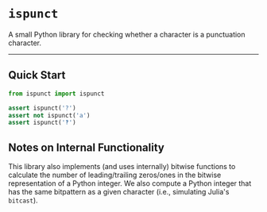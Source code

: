 # `ispunct`

A small Python library for checking whether a character is a punctuation character.

---

## Quick Start

```python
from ispunct import ispunct

assert ispunct('?')
assert not ispunct('a')
assert ispunct('‽')
```

## Notes on Internal Functionality

This library also implements (and uses internally) bitwise functions to calculate the number of leading/trailing zeros/ones in the bitwise representation of a Python integer.  We also compute a Python integer that has the same bitpattern as a given character (i.e., simulating Julia's `bitcast`).
